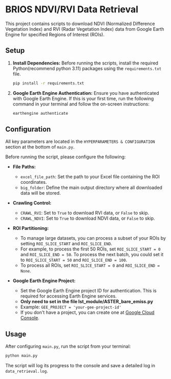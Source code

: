 # BRIOS NDVI/RVI Data Retrieval

This project contains scripts to download NDVI (Normalized Difference Vegetation Index) and RVI (Radar Vegetation Index) data from Google Earth Engine for specified Regions of Interest (ROIs).

## Setup

1.  **Install Dependencies:**
    Before running the scripts, install the required Python(recommend python 3.11) packages using the `requirements.txt` file.

    ```bash
    pip install -r requirements.txt
    ```

2.  **Google Earth Engine Authentication:**
    Ensure you have authenticated with Google Earth Engine. If this is your first time, run the following command in your terminal and follow the on-screen instructions:

    ```bash
    earthengine authenticate
    ```

## Configuration

All key parameters are located in the `HYPERPARAMETERS & CONFIGURATION` section at the bottom of `main.py`.

Before running the script, please configure the following:

-   **File Paths:**
    -   `excel_file_path`: Set the path to your Excel file containing the ROI coordinates.
    -   `big_folder`: Define the main output directory where all downloaded data will be stored.

-   **Crawling Control:**
    -   `CRAWL_RVI`: Set to `True` to download RVI data, or `False` to skip.
    -   `CRAWL_NDVI`: Set to `True` to download NDVI data, or `False` to skip.

-   **ROI Partitioning:**
    -   To manage large datasets, you can process a subset of your ROIs by setting `ROI_SLICE_START` and `ROI_SLICE_END`.
    -   For example, to process the first 50 ROIs, set `ROI_SLICE_START = 0` and `ROI_SLICE_END = 50`. To process the next batch, you could set it to `ROI_SLICE_START = 50` and `ROI_SLICE_END = 100`.
    -   To process all ROIs, set `ROI_SLICE_START = 0` and `ROI_SLICE_END = None`.

-   **Google Earth Engine Project:**
    -   Set the Google Earth Engine project ID for authentication. This is required for accessing Earth Engine services.
    -   **Only need to set in the file lst_module/ASTER_bare_emiss.py**
    -   Example: `GEE_PROJECT = 'your-gee-project-id'`
    -   If you don't have a project, you can create one at [Google Cloud Console](https://console.cloud.google.com/).

## Usage

After configuring `main.py`, run the script from your terminal:

```bash
python main.py
```

The script will log its progress to the console and save a detailed log in `data_retrieval.log`.
